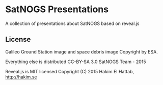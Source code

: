 # SatNOGS Presentations

A collection of presentations about SatNOGS based on reveal.js

## License
Galileo Ground Station image and space debris image Copyright by ESA.

Everything else is distributed CC-BY-SA 3.0 SatNOGS Team - 2015

Reveal.js is MIT licensed
Copyright (C) 2015 Hakim El Hattab, http://hakim.se

